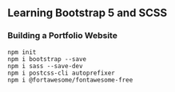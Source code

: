 ## Learning Bootstrap 5 and SCSS
### Building a Portfolio Website

```code
npm init
npm i bootstrap --save
npm i sass --save-dev
npm i postcss-cli autoprefixer
npm i @fortawesome/fontawesome-free
```
